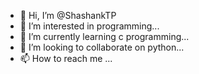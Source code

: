 - 👋 Hi, I’m @ShashankTP
- 👀 I’m interested in programming...
- 🌱 I’m currently learning c programming...
- 💞️ I’m looking to collaborate on python...
- 📫 How to reach me ...

<!---
ShashankTP/ShashankTP is a ✨ special ✨ repository because its `README.md` (this file) appears on your GitHub profile.
You can click the Preview link to take a look at your changes.
--->
